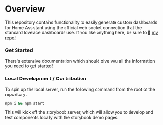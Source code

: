 # Overview

This repository contains functionality to easily generate custom dashboards for Home Assistant using the official web socket connection that the standard lovelace dashboards use.
If you like anything here, be sure to 🌟 [my repo!](https://github.com/shannonhochkins/ha-component-kit)

### Get Started

There's extensive [documentation](https://shannonhochkins.github.io/ha-component-kit) which should give you all the information you need to get started!

### Local Development / Contribution
To spin up the local server, run the following command from the root of the repository:

```bash
npm i && npm start
```

This will kick off the storybook server, which will allow you to develop and test components locally with the storybook demo pages.

